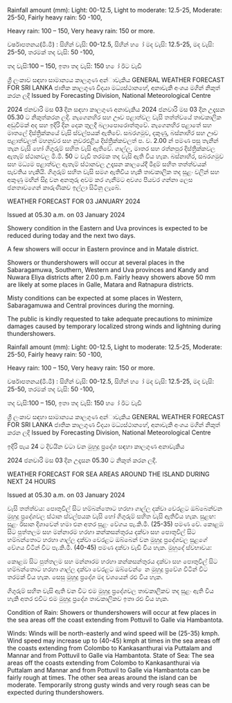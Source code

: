 Rainfall amount (mm): Light: 00-12.5, Light to moderate: 12.5-25, Moderate: 25-50, Fairly heavy rain: 50 -100,

Heavy rain: 100 – 150, Very heavy rain: 150 or more.

වර්ෂාපතනය(මි.මී) : සිහින් වැසි: 00-12.5, සිහින් හ ෝ මද වැසි: 12.5-25, මද වැසි: 25-50, තරමක් තද වැසි: 50 -100,

තද වැසි:100 – 150, ඉතා තද වැසි: 150 හ ෝ ඊට වැඩි

ශ්‍රී ලංකාව සඳහා සාමාන්‍යය කාලගුණ අන්‍ාවැකිය GENERAL WEATHER FORECAST FOR SRI LANKA ජාතික කාලගුණ විදයා මධ්‍යස්ථානහේ, අනාවැකි අංශය මගින් නිකුත් කරන ලදි Issued by Forecasting Division, National Meteorological Centre

2024 ජනවාරි මස 03 දින සඳහා කාලගුණ අනාවැකිය 2024 ජනවාරි මස 03 දින උදෑසන 05.30 ට නිකුත්කරන ලදි. නැගෙනහිර සහ ඌව පළාත්වල වැසි තත්ත්වයේ තාවකාලික අඩුවීමක් අද සහ ඉදිරි දින දෙක තුලදී බලාපොරොත්තුවේ. නැගෙනහිර පළාතේ සහ මාතලේ දිස්ත්‍රික්කයේ වැසි ස්වල්පයක් ඇතිවේ. සබරගමුව, දකුණු, බස්නාහිර සහ ඌව පළාත්වලත් මහනුවර සහ නුවරඑළිය දිස්ත්‍රික්කවලත් ප. ව. 2.00 න් පමණ පසු තැනින් තැන වැසි හෝ ගිගුරුම් සහිත වැසි ඇතිවේ. ගාල්ල, මාතර සහ රත්නපුර දිස්ත්‍රික්කවල ඇතැම් ස්ථානවල මි.මි. 50 ට වැඩි තරමක තද වැසි ඇති විය හැක. බස්නාහිර, සබරගමුව සහ මධ්‍යම පළාත්වල ඇතැම් ස්ථානවල උදෑසන කාලයේදී මීදුම් සහිත තත්ත්වයක් පැවතිය හැකියි. ගිගුරුම් සහිත වැසි සමග ඇතිවිය හැකි තාවකාලික තද සුළං වලින් සහ අකුණු මඟින් සිදු වන අනතුරු අවම කර ගැනීමට අවශ්‍ය පියවර ගන්නා ලෙස ජනතාවගෙන් කාරුණිකව ඉල්ලා සිටිනු ලැබේ.

WEATHER FORECAST FOR 03 JANUARY 2024

Issued at 05.30 a.m. on 03 January 2024

Showery condition in the Eastern and Uva provinces is expected to be reduced during today and the next two days.

A few showers will occur in Eastern province and in Matale district.

Showers or thundershowers will occur at several places in the Sabaragamuwa, Southern, Western and Uva provinces and Kandy and Nuwara Eliya districts after 2.00 p.m. Fairly heavy showers above 50 mm are likely at some places in Galle, Matara and Ratnapura districts.

Misty conditions can be expected at some places in Western, Sabaragamuwa and Central provinces during the morning.

The public is kindly requested to take adequate precautions to minimize damages caused by temporary localized strong winds and lightning during thundershowers.

Rainfall amount (mm): Light: 00-12.5, Light to moderate: 12.5-25, Moderate: 25-50, Fairly heavy rain: 50 -100,

Heavy rain: 100 – 150, Very heavy rain: 150 or more.

වර්ෂාපතනය(මි.මී) : සිහින් වැසි: 00-12.5, සිහින් හ ෝ මද වැසි: 12.5-25, මද වැසි: 25-50, තරමක් තද වැසි: 50 -100,

තද වැසි:100 – 150, ඉතා තද වැසි: 150 හ ෝ ඊට වැඩි

ශ්‍රී ලංකාව සඳහා සාමාන්‍යය කාලගුණ අන්‍ාවැකිය GENERAL WEATHER FORECAST FOR SRI LANKA ජාතික කාලගුණ විදයා මධ්‍යස්ථානහේ, අනාවැකි අංශය මගින් නිකුත් කරන ලදි Issued by Forecasting Division, National Meteorological Centre

ඉදිරි පැය 24 ට දිවයින වටා වන මුහුදු ප්‍රදේශ සඳහා කාලගුණ අනාවැකිය

2024 ජනවාරි මස 03 දින උදෑසන 05.30 ට නිකුත් කරන ලදි.

WEATHER FORECAST FOR SEA AREAS AROUND THE ISLAND DURING NEXT 24 HOURS

Issued at 05.30 a.m. on 03 January 2024

වැසි තත්ත්වය: පොතුවිල් සිට හම්බන්තොට හරහා ගාල්ල දක්වා වෙරළට ඔබ්බෙන්වන මුහුදු ප්‍රදේශවල ස්ථාන ස්වල්පයක වැසි හෝ ගිගුරුම් සහිත වැසි ඇතිවිය හැක. සුළඟ: සුළං ඊසාන දිශාවෙන් හමා එන අතර සුළං වේගය පැ.කි.මී. (25-35) පමණ වේ. කොළඹ සිට පුත්තලම සහ මන්නාරම හරහා කන්කසන්තුරය දක්වා සහ පොතුවිල් සිට හම්බන්තොට හරහා ගාල්ල දක්වා වෙරළට ඔබ්බෙන් වන මුහුදු ප්‍රදේශවල සුළගේ වේගය විටින් විට පැ.කි.මී. (40-45) පමණ දක්වා වැඩි විය හැක. මුහුදේ ස්වභාවය:

කොළඹ සිට පුත්තලම සහ මන්නාරම හරහා කන්කසන්තුරය දක්වා සහ පොතුවිල් සිට හම්බන්තොට හරහා ගාල්ල දක්වා වෙරළට ඔබ්වෙන් ෙන මුහුදු ප්‍රවේශ විටින් විට තරමක් විය හැක. සෙසු මුහුදු ප්‍රදේශ මද වශයෙන් රළු විය හැක.

ගිගුරුම් සහිත වැසි ඇති වන විට එම මුහුදු ප්‍රදේශවල තාවකාලිකව තද සුළං ඇති විය හැකි අතර එවිට එම මුහුදු ප්‍රදේශ තාවකාලිකව ඉතා රළු විය හැක.

Condition of Rain: Showers or thundershowers will occur at few places in the sea areas off the coast extending from Pottuvil to Galle via Hambantota.

Winds: Winds will be north-easterly and wind speed will be (25-35) kmph. Wind speed may increase up to (40-45) kmph at times in the sea areas off the coasts extending from Colombo to Kankasanthurai via Puttalam and Mannar and from Pottuvil to Galle via Hambantota. State of Sea: The sea areas off the coasts extending from Colombo to Kankasanthurai via Puttalam and Mannar and from Pottuvil to Galle via Hambantota can be fairly rough at times. The other sea areas around the island can be moderate. Temporarily strong gusty winds and very rough seas can be expected during thundershowers.